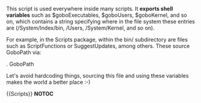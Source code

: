 This script is used everywhere inside many scripts. It **exports shell variables** such as $goboExecutables, $goboUsers, $goboKernel, and so on, which contains a string specifying where in the file system these entries are (/System/Index/bin, /Users, /System/Kernel, and so on).

For example, in the Scripts package, within the bin/ subdirectory are files such as ScriptFunctions or SuggestUpdates, among others. These source GoboPath via:

  . GoboPath


Let's avoid hardcoding things, sourcing this file and using these variables makes the world a better place :-)

{{Scripts}}
__NOTOC__

